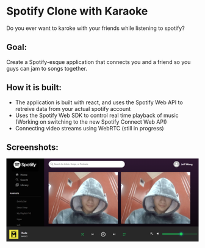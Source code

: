 # Spotify Clone with Karaoke
Do you ever want to karoke with your friends while listening to spotify?

## Goal:
Create a Spotify-esque application that connects you and a friend so you guys can jam to songs together.

## How it is built:
* The application is built with react, and uses the Spotify Web API to retreive data from your actual spotify account
* Uses the Spotify Web SDK to control real time playback of music (Working on switching to the new Spotify Connect Web API)
* Connecting video streams using WebRTC (still in progress)

## Screenshots:
![Karaoke](/screenshots/spotify-karaoke.png)

